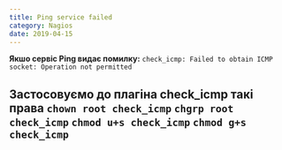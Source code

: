 ```yaml
---
title: Ping service failed
category: Nagios
date: 2019-04-15
---
```


**Якшо сервіс Ping видає помилку:**
`check_icmp: Failed to obtain ICMP socket: Operation not permitted`

**Застосовуємо до плагіна check_icmp такі права**
`chown root check_icmp`
`chgrp root check_icmp`
`chmod u+s check_icmp`
`chmod g+s check_icmp`
-----